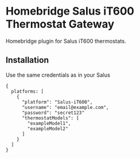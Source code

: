 # Homebridge Salus iT600 Thermostat Gateway

Homebridge plugin for Salus iT600 thermostats.
 
## Installation

Use the same credentials as in your Salus

```
{
  platforms: [
    {
      "platform": "Salus-iT600",
      "username": "email@example.com",
      "password": "secret123"
      "thermostatModels": [
        "exampleModel1",
        "exampleModel2"
      ]
    }
  ]
}
```
